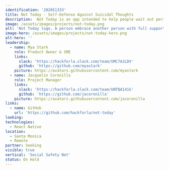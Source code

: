```yaml
---
identification: '202051333'
title: Not Today - Self-Defense Against Suicidal Thoughts
description:  Not Today is an app intended to help people wait out periods of suicidal thinking without acting on their thoughts.
image: /assets/images/projects/not-today.png
alt: 'Not Today logo. A person embrace another person with full support. Art by C.W. Moss'
image-hero: /assets/images/projects/not-today-hero.png
alt-hero: ''
leadership:
  - name: Mya Stark
    role: Product Owner & SME
    links:
      slack: 'https://hackforla.slack.com/team/UMC7AJLDV'
      github: 'https://github.com/myastark'
    picture: https://avatars.githubusercontent.com/myastark
  - name: Jacquelin Coronilla
    role: Project Manager
    links:
      slack: 'https://hackforla.slack.com/team/UNTQA141G'
      github: 'https://github.com/jacoronilla'
    picture: https://avatars.githubusercontent.com/jacoronilla
links:
  - name: GitHub
    url: 'https://github.com/hackforla/not-today'
looking:
technologies:
  - React Native
location:
  - Santa Monica
  - Remote
partner: Seeking
visible: true
vertical: 'Social Safety Net'
status: On Hold
---
```

